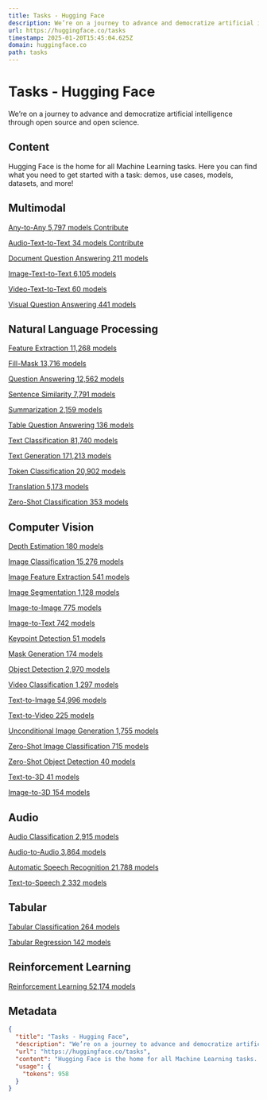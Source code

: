 ```yaml
---
title: Tasks - Hugging Face
description: We’re on a journey to advance and democratize artificial intelligence through open source and open science.
url: https://huggingface.co/tasks
timestamp: 2025-01-20T15:45:04.625Z
domain: huggingface.co
path: tasks
---
```


# Tasks - Hugging Face


We’re on a journey to advance and democratize artificial intelligence through open source and open science.


## Content

Hugging Face is the home for all Machine Learning tasks. Here you can find what you need to get started with a task: demos, use cases, models, datasets, and more!

Multimodal
----------

[Any-to-Any 5,797 models Contribute](https://huggingface.co/tasks/any-to-any)

[Audio-Text-to-Text 34 models Contribute](https://huggingface.co/tasks/audio-text-to-text)

[Document Question Answering 211 models](https://huggingface.co/tasks/document-question-answering)

[Image-Text-to-Text 6,105 models](https://huggingface.co/tasks/image-text-to-text)

[Video-Text-to-Text 60 models](https://huggingface.co/tasks/video-text-to-text)

[Visual Question Answering 441 models](https://huggingface.co/tasks/visual-question-answering)

Natural Language Processing
---------------------------

[Feature Extraction 11,268 models](https://huggingface.co/tasks/feature-extraction)

[Fill-Mask 13,716 models](https://huggingface.co/tasks/fill-mask)

[Question Answering 12,562 models](https://huggingface.co/tasks/question-answering)

[Sentence Similarity 7,791 models](https://huggingface.co/tasks/sentence-similarity)

[Summarization 2,159 models](https://huggingface.co/tasks/summarization)

[Table Question Answering 136 models](https://huggingface.co/tasks/table-question-answering)

[Text Classification 81,740 models](https://huggingface.co/tasks/text-classification)

[Text Generation 171,213 models](https://huggingface.co/tasks/text-generation)

[Token Classification 20,902 models](https://huggingface.co/tasks/token-classification)

[Translation 5,173 models](https://huggingface.co/tasks/translation)

[Zero-Shot Classification 353 models](https://huggingface.co/tasks/zero-shot-classification)

Computer Vision
---------------

[Depth Estimation 180 models](https://huggingface.co/tasks/depth-estimation)

[Image Classification 15,276 models](https://huggingface.co/tasks/image-classification)

[Image Feature Extraction 541 models](https://huggingface.co/tasks/image-feature-extraction)

[Image Segmentation 1,128 models](https://huggingface.co/tasks/image-segmentation)

[Image-to-Image 775 models](https://huggingface.co/tasks/image-to-image)

[Image-to-Text 742 models](https://huggingface.co/tasks/image-to-text)

[Keypoint Detection 51 models](https://huggingface.co/tasks/keypoint-detection)

[Mask Generation 174 models](https://huggingface.co/tasks/mask-generation)

[Object Detection 2,970 models](https://huggingface.co/tasks/object-detection)

[Video Classification 1,297 models](https://huggingface.co/tasks/video-classification)

[Text-to-Image 54,996 models](https://huggingface.co/tasks/text-to-image)

[Text-to-Video 225 models](https://huggingface.co/tasks/text-to-video)

[Unconditional Image Generation 1,755 models](https://huggingface.co/tasks/unconditional-image-generation)

[Zero-Shot Image Classification 715 models](https://huggingface.co/tasks/zero-shot-image-classification)

[Zero-Shot Object Detection 40 models](https://huggingface.co/tasks/zero-shot-object-detection)

[Text-to-3D 41 models](https://huggingface.co/tasks/text-to-3d)

[Image-to-3D 154 models](https://huggingface.co/tasks/image-to-3d)

Audio
-----

[Audio Classification 2,915 models](https://huggingface.co/tasks/audio-classification)

[Audio-to-Audio 3,864 models](https://huggingface.co/tasks/audio-to-audio)

[Automatic Speech Recognition 21,788 models](https://huggingface.co/tasks/automatic-speech-recognition)

[Text-to-Speech 2,332 models](https://huggingface.co/tasks/text-to-speech)

Tabular
-------

[Tabular Classification 264 models](https://huggingface.co/tasks/tabular-classification)

[Tabular Regression 142 models](https://huggingface.co/tasks/tabular-regression)

Reinforcement Learning
----------------------

[Reinforcement Learning 52,174 models](https://huggingface.co/tasks/reinforcement-learning)

## Metadata

```json
{
  "title": "Tasks - Hugging Face",
  "description": "We’re on a journey to advance and democratize artificial intelligence through open source and open science.",
  "url": "https://huggingface.co/tasks",
  "content": "Hugging Face is the home for all Machine Learning tasks. Here you can find what you need to get started with a task: demos, use cases, models, datasets, and more!\n\nMultimodal\n----------\n\n[Any-to-Any 5,797 models Contribute](https://huggingface.co/tasks/any-to-any)\n\n[Audio-Text-to-Text 34 models Contribute](https://huggingface.co/tasks/audio-text-to-text)\n\n[Document Question Answering 211 models](https://huggingface.co/tasks/document-question-answering)\n\n[Image-Text-to-Text 6,105 models](https://huggingface.co/tasks/image-text-to-text)\n\n[Video-Text-to-Text 60 models](https://huggingface.co/tasks/video-text-to-text)\n\n[Visual Question Answering 441 models](https://huggingface.co/tasks/visual-question-answering)\n\nNatural Language Processing\n---------------------------\n\n[Feature Extraction 11,268 models](https://huggingface.co/tasks/feature-extraction)\n\n[Fill-Mask 13,716 models](https://huggingface.co/tasks/fill-mask)\n\n[Question Answering 12,562 models](https://huggingface.co/tasks/question-answering)\n\n[Sentence Similarity 7,791 models](https://huggingface.co/tasks/sentence-similarity)\n\n[Summarization 2,159 models](https://huggingface.co/tasks/summarization)\n\n[Table Question Answering 136 models](https://huggingface.co/tasks/table-question-answering)\n\n[Text Classification 81,740 models](https://huggingface.co/tasks/text-classification)\n\n[Text Generation 171,213 models](https://huggingface.co/tasks/text-generation)\n\n[Token Classification 20,902 models](https://huggingface.co/tasks/token-classification)\n\n[Translation 5,173 models](https://huggingface.co/tasks/translation)\n\n[Zero-Shot Classification 353 models](https://huggingface.co/tasks/zero-shot-classification)\n\nComputer Vision\n---------------\n\n[Depth Estimation 180 models](https://huggingface.co/tasks/depth-estimation)\n\n[Image Classification 15,276 models](https://huggingface.co/tasks/image-classification)\n\n[Image Feature Extraction 541 models](https://huggingface.co/tasks/image-feature-extraction)\n\n[Image Segmentation 1,128 models](https://huggingface.co/tasks/image-segmentation)\n\n[Image-to-Image 775 models](https://huggingface.co/tasks/image-to-image)\n\n[Image-to-Text 742 models](https://huggingface.co/tasks/image-to-text)\n\n[Keypoint Detection 51 models](https://huggingface.co/tasks/keypoint-detection)\n\n[Mask Generation 174 models](https://huggingface.co/tasks/mask-generation)\n\n[Object Detection 2,970 models](https://huggingface.co/tasks/object-detection)\n\n[Video Classification 1,297 models](https://huggingface.co/tasks/video-classification)\n\n[Text-to-Image 54,996 models](https://huggingface.co/tasks/text-to-image)\n\n[Text-to-Video 225 models](https://huggingface.co/tasks/text-to-video)\n\n[Unconditional Image Generation 1,755 models](https://huggingface.co/tasks/unconditional-image-generation)\n\n[Zero-Shot Image Classification 715 models](https://huggingface.co/tasks/zero-shot-image-classification)\n\n[Zero-Shot Object Detection 40 models](https://huggingface.co/tasks/zero-shot-object-detection)\n\n[Text-to-3D 41 models](https://huggingface.co/tasks/text-to-3d)\n\n[Image-to-3D 154 models](https://huggingface.co/tasks/image-to-3d)\n\nAudio\n-----\n\n[Audio Classification 2,915 models](https://huggingface.co/tasks/audio-classification)\n\n[Audio-to-Audio 3,864 models](https://huggingface.co/tasks/audio-to-audio)\n\n[Automatic Speech Recognition 21,788 models](https://huggingface.co/tasks/automatic-speech-recognition)\n\n[Text-to-Speech 2,332 models](https://huggingface.co/tasks/text-to-speech)\n\nTabular\n-------\n\n[Tabular Classification 264 models](https://huggingface.co/tasks/tabular-classification)\n\n[Tabular Regression 142 models](https://huggingface.co/tasks/tabular-regression)\n\nReinforcement Learning\n----------------------\n\n[Reinforcement Learning 52,174 models](https://huggingface.co/tasks/reinforcement-learning)",
  "usage": {
    "tokens": 958
  }
}
```
